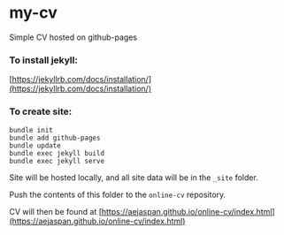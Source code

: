# my-cv
Simple CV hosted on github-pages


### To install jekyll:


[https://jekyllrb.com/docs/installation/](https://jekyllrb.com/docs/installation/)


### To create site:


```
bundle init
bundle add github-pages
bundle update
bundle exec jekyll build
bundle exec jekyll serve
```

Site will be hosted locally, and all site data will be in the ```_site``` folder.

Push the contents of this folder to the ```online-cv``` repository.


CV will then be found at [https://aejaspan.github.io/online-cv/index.html](https://aejaspan.github.io/online-cv/index.html)
